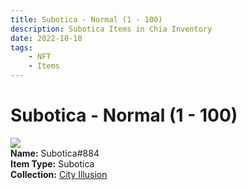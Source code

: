 ```yaml
---
title: Subotica - Normal (1 - 100)
description: Subotica Items in Chia Inventory
date: 2022-10-10
tags:
    - NFT
    - Items
---
```


# Subotica - Normal (1 - 100)
<div class="item_thumbnail">
<img loading="lazy" src="https://ywctoixcppebfykxf5p2ymdoejiy55qtw65hvnlsnhkh2usw.arweave.net/xYU3IuJ7yBLhV-y9fr_DBuIlGO9hO3unq1cmnUfVJWw"><br/>
<div><strong>Name:</strong> Subotica#884</div>
<div><strong>Item Type:</strong> Subotica</div>
<div><strong>Collection:</strong> <a href="https://www.spacescan.io/xch/nft/collection/col1lend2dcn558km4wcwta4xnkfv3xpcmlp9kyt0m909emvfxechlyqdl5ndg">City Illusion</a></div>
</div>

